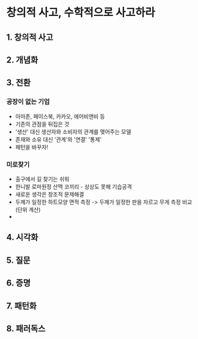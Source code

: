 # 창의적 사고, 수학적으로 사고하라

## 1. 창의적 사고





## 2. 개념화



## 3. 전환

### 공장이 없는 기업

* 아마존, 페이스북, 카카오, 에어비앤비 등
* 기존의 관점을 뒤집은 것
* '생산' 대신 생산자와 소비자의 관계를 맺어주는 모델
* 존재와 소유 대신 '관계'와 '연결' '통제'
* 패턴을 바꾸자!



### 미로찾기

* 출구에서 길 찾기는 쉬워
* 한니발 로마원정 산맥 코끼리 - 상상도 못해 기습공격
* 새로운 생각은 창조적 문제해결
* 두께가 일정한 하트모양 면적 측정 -> 두께가 일정한 판을 자르고 무게 측정 비교 (단위 계산)
* 



## 4. 시각화



## 5. 질문



## 6. 증명



## 7. 패턴화



## 8. 패러독스



